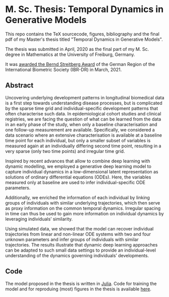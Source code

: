 # M. Sc. Thesis: Temporal Dynamics in Generative Models

This repo contains the TeX sourcecode, figures, bibliography and the final pdf of my Master's thesis titled "Temporal Dynamics in Generative Models". 

The thesis was submitted in April, 2020 as the final part of my M. Sc. degree in Mathematics at the University of Freiburg, Germany. 

It was [awarded the Bernd Streitberg Award](http://www.biometrische-gesellschaft.de/en/nachwuchs/bernd-streitbergpreis/die-preistraeger.html)  of the German Region of the International Biometric Society (IBR-DR) in March, 2021.

## Abstract

Uncovering underlying development patterns in longitudinal biomedical data is a first step towards understanding disease processes, but is complicated by the sparse time grid and individual-specific development patterns that often characterise such data. In epidemiological cohort studies and clinical registries, we are facing the question of what can be learned from the data in an early phase of the study, when only a baseline characterisation and one follow-up measurement are available. Specifically, we considered a data scenario where an extensive characterisation is available at a baseline time point for each individual, but only a smaller subset of variables is measured again at an individually differing second time point, resulting in a very sparse (only two time points) and irregular time grid. 

Inspired by recent advances that allow to combine deep learning with dynamic modelling, we employed a generative deep learning model to capture individual dynamics in a low-dimensional latent representation as solutions of ordinary differential equations (ODEs). Here, the variables measured only at baseline are used to infer individual-specific ODE parameters. 

Additionally, we enriched the information of each individual by linking groups of individuals with similar underlying trajectories, which then serve as proxy information on the common temporal dynamics. Irregular spacing in time can thus be used to gain more information on individual dynamics by leveraging individuals’ similarity. 

Using simulated data, we showed that the model can recover individual trajectories from linear and non-linear ODE systems with two and four unknown parameters and infer groups of individuals with similar trajectories. The results illustrate that dynamic deep learning approaches can be adapted to such small data settings to provide an individual-level understanding of the dynamics governing individuals’ developments. 

## Code 

The model proposed in the thesis is written in [Julia](https://julialang.org). Code for training the model and for reproduing (most) figures in the thesis is available [here](https://github.com/maren-ha/DeepDynamicModelingWithJust2TimePoints). 

